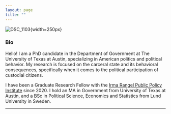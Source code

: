 ```yaml
---
layout: page
title: ""
---
```

![DSC_1103](https://user-images.githubusercontent.com/103717903/187114353-2e9a101e-00a5-479a-9506-64a5700c3f09.JPG){width=250px}


### Bio

Hello! I am a PhD candidate in the Department of Government at The University of Texas at Austin, specializing in American politics and political behavior. My research is focused on the carceral state and its behavioral consequences, specifically when it comes to the political participation of custodial citizens.

I have been a Graduate Research Fellow with the [Irma Rangel Public Policy Institute](https://liberalarts.utexas.edu/ppi/) since 2020. I hold an MA in Government from University of Texas at Austin, and a BSc in Political Science, Economics and Statistics from Lund University in Sweden.

---
